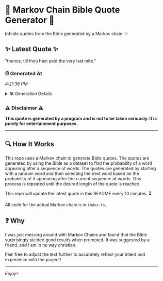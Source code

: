 # 📖 Markov Chain Bible Quote Generator 📖

Infinite quotes from the Bible generated by a Markov chain. ✨

## ✨ Latest Quote ✨
"thence, till thou hast paid the very last mite."

### ⏰ Generated At
*4:21:36 PM*

<details>
    <summary>🛠️ Generation Details</summary>
    <p>
        <strong>🌱 Seed:</strong> thence,<br>
        <strong>🔄 Iterations:</strong> 8<br>
        <strong>📜 Context History:</strong><br>[ thence, ]: till<br>[ thence,, till ]: thou<br>[ thence,, till, thou ]: hast<br>[ thence,, till, thou, hast ]: paid<br>[ thence,, till, thou, hast, paid ]: the<br>[ thence,, till, thou, hast, paid, the ]: very<br>[ till, thou, hast, paid, the, very ]: last<br>[ thou, hast, paid, the, very, last ]: mite.<br>
    </p>
</details>

### ⚠️ Disclaimer ⚠️
**This quote is generated by a program and is not to be taken seriously. It is purely for entertainment purposes.**

---

## 🔍 How It Works

This repo uses a Markov chain to generate Bible quotes. The quotes are generated by using the Bible as a dataset to find the probability of a word appearing after a sequence of words. The quotes are generated by starting with a random word and then selecting the next word based on the probability of it appearing after the current sequence of words. This process is repeated until the desired length of the quote is reached.

This repo will update the latest quote in this README every 10 minutes. ⏳

All code for the actual Markov chain is in `index.ts`.

## ❓ Why

I was just messing around with Markov Chains and found that the Bible surprisingly yielded good results when prompted. 
It was suggested by a friend, and I am in no way christian.

Feel free to adjust the text further to accurately reflect your intent and experience with the project!

---

*Enjoy*✨
